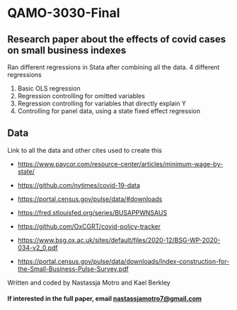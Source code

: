 # QAMO-3030-Final
## Research paper about the effects of covid cases on small business indexes
Ran different regressions in Stata after combining all the data. 4 different regressions
1. Basic OLS regression
2. Regression controlling for omitted variables
3. Regression controlling for variables that directly explain Y
4. Controlling for panel data, using a state fixed effect regression

## Data
Link to all the data and other cites used to create this
- https://www.paycor.com/resource-center/articles/minimum-wage-by-state/
- https://github.com/nytimes/covid-19-data
- https://portal.census.gov/pulse/data/#downloads
- https://fred.stlouisfed.org/series/BUSAPPWNSAUS
- https://github.com/OxCGRT/covid-policy-tracker

- https://www.bsg.ox.ac.uk/sites/default/files/2020-12/BSG-WP-2020-034-v2_0.pdf
- https://portal.census.gov/pulse/data/downloads/Index-construction-for-the-Small-Business-Pulse-Survey.pdf



Written and coded by Nastassja Motro and Kael Berkley

#### If interested in the full paper, email nastassjamotro7@gmail.com
